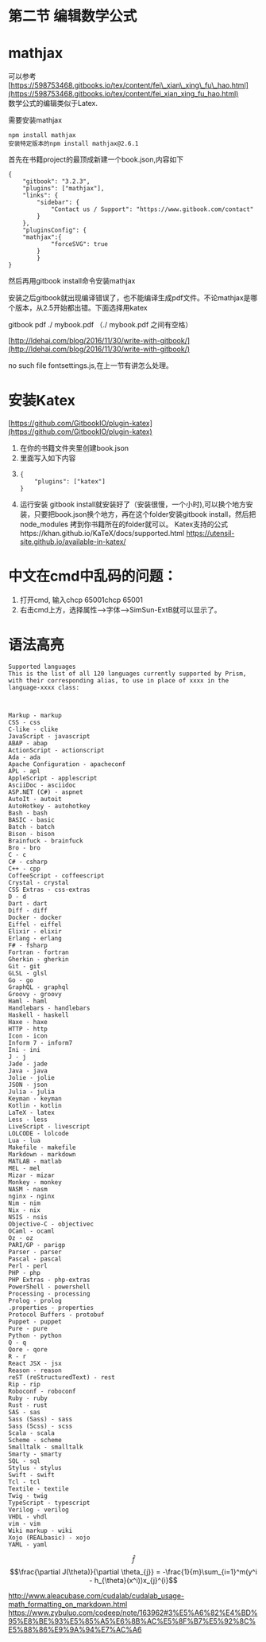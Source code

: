 # 第二节 编辑数学公式

# mathjax

可以参考[https://598753468.gitbooks.io/tex/content/fei\_xian\_xing\_fu\_hao.html](https://598753468.gitbooks.io/tex/content/fei_xian_xing_fu_hao.html)  
数学公式的编辑类似于Latex.

需要安装mathjax

```
npm install mathjax
安装特定版本的npm install mathjax@2.6.1
```

首先在书籍project的最顶成新建一个book.json,内容如下

```
{
    "gitbook": "3.2.3",
    "plugins": ["mathjax"],
    "links": {
        "sidebar": {
            "Contact us / Support": "https://www.gitbook.com/contact"
        }
    },
    "pluginsConfig": {
    "mathjax":{
            "forceSVG": true
        }
        }
}
```

然后再用gitbook install命令安装mathjax

安装之后gitbook就出现编译错误了，也不能编译生成pdf文件。不论mathjax是哪个版本，从2.5开始都出错。下面选择用katex

gitbook pdf ./ mybook.pdf  （./ mybook.pdf 之间有空格）

[http://ldehai.com/blog/2016/11/30/write-with-gitbook/](http://ldehai.com/blog/2016/11/30/write-with-gitbook/)

no such file fontsettings.js,在上一节有讲怎么处理。

# 安装Katex

[https://github.com/GitbookIO/plugin-katex](https://github.com/GitbookIO/plugin-katex)

1. 在你的书籍文件夹里创建book.json 
2. 里面写入如下内容
3. ```
   {
       "plugins": ["katex"]
   }
   ```
4. 运行安装 gitbook install就安装好了（安装很慢，一个小时\),可以换个地方安装，只要把book.json换个地方，再在这个folder安装gitbook install，然后把node\_modules 拷到你书籍所在的folder就可以。
Katex支持的公式https://khan.github.io/KaTeX/docs/supported.html
https://utensil-site.github.io/available-in-katex/

# 中文在cmd中乱码的问题：

1. 打开cmd, 输入chcp 65001chcp 65001
2. 右击cmd上方，选择属性--&gt;字体--&gt;SimSun-ExtB就可以显示了。

# 语法高亮

```
Supported languages
This is the list of all 120 languages currently supported by Prism, with their corresponding alias, to use in place of xxxx in the language-xxxx class:



Markup - markup
CSS - css
C-like - clike
JavaScript - javascript
ABAP - abap
ActionScript - actionscript
Ada - ada
Apache Configuration - apacheconf
APL - apl
AppleScript - applescript
AsciiDoc - asciidoc
ASP.NET (C#) - aspnet
AutoIt - autoit
AutoHotkey - autohotkey
Bash - bash
BASIC - basic
Batch - batch
Bison - bison
Brainfuck - brainfuck
Bro - bro
C - c
C# - csharp
C++ - cpp
CoffeeScript - coffeescript
Crystal - crystal
CSS Extras - css-extras
D - d
Dart - dart
Diff - diff
Docker - docker
Eiffel - eiffel
Elixir - elixir
Erlang - erlang
F# - fsharp
Fortran - fortran
Gherkin - gherkin
Git - git
GLSL - glsl
Go - go
GraphQL - graphql
Groovy - groovy
Haml - haml
Handlebars - handlebars
Haskell - haskell
Haxe - haxe
HTTP - http
Icon - icon
Inform 7 - inform7
Ini - ini
J - j
Jade - jade
Java - java
Jolie - jolie
JSON - json
Julia - julia
Keyman - keyman
Kotlin - kotlin
LaTeX - latex
Less - less
LiveScript - livescript
LOLCODE - lolcode
Lua - lua
Makefile - makefile
Markdown - markdown
MATLAB - matlab
MEL - mel
Mizar - mizar
Monkey - monkey
NASM - nasm
nginx - nginx
Nim - nim
Nix - nix
NSIS - nsis
Objective-C - objectivec
OCaml - ocaml
Oz - oz
PARI/GP - parigp
Parser - parser
Pascal - pascal
Perl - perl
PHP - php
PHP Extras - php-extras
PowerShell - powershell
Processing - processing
Prolog - prolog
.properties - properties
Protocol Buffers - protobuf
Puppet - puppet
Pure - pure
Python - python
Q - q
Qore - qore
R - r
React JSX - jsx
Reason - reason
reST (reStructuredText) - rest
Rip - rip
Roboconf - roboconf
Ruby - ruby
Rust - rust
SAS - sas
Sass (Sass) - sass
Sass (Scss) - scss
Scala - scala
Scheme - scheme
Smalltalk - smalltalk
Smarty - smarty
SQL - sql
Stylus - stylus
Swift - swift
Tcl - tcl
Textile - textile
Twig - twig
TypeScript - typescript
Verilog - verilog
VHDL - vhdl
vim - vim
Wiki markup - wiki
Xojo (REALbasic) - xojo
YAML - yaml
```
$$\hat f$$
$$\frac{\partial J(\theta)}{\partial \theta_{j}} = -\frac{1}{m}\sum_{i=1}^m(y^i - h_{\theta}(x^i))x_{j}^{i}$$  

http://www.aleacubase.com/cudalab/cudalab_usage-math_formatting_on_markdown.html
https://www.zybuluo.com/codeep/note/163962#3%E5%A6%82%E4%BD%95%E8%BE%93%E5%85%A5%E6%8B%AC%E5%8F%B7%E5%92%8C%E5%88%86%E9%9A%94%E7%AC%A6


